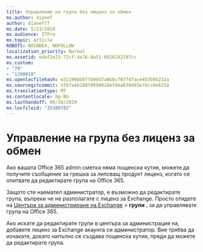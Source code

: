 ```yaml
---
title: Управление на група без лиценз за обмен
ms.author: dianef
author: dianef77
ms.date: 5/23/2018
ms.audience: ITPro
ms.topic: article
ROBOTS: NOINDEX, NOFOLLOW
localization_priority: Normal
ms.assetid: edef2e23-72cf-4a76-8a51-0b26182187cc
ms.custom:
- "79"
- "1200018"
ms.openlocfilehash: e32196bb077b98d7a0bbcf07747ace453b96232a
ms.sourcegitcommit: 5fb7a4b28859690020efdea630d03e70cc0e6334
ms.translationtype: MT
ms.contentlocale: bg-BG
ms.lasthandoff: 06/28/2019
ms.locfileid: "35380782"
---
```

# <a name="manage-a-group-without-an-exchange-license"></a>Управление на група без лиценз за обмен

Ако вашата Office 365 admin сметка няма пощенска кутия, можете да получите съобщение за грешка за липсващ продукт лиценз, когато се опитвате да редактирате група на Office 365.
  
Защото сте наемател администратор, е възможно да редактирате група, въпреки че не разполагате с лиценз за Exchange. Просто отидете на [Центъра за администриране на Exchange](https://outlook.office365.com/ecp.aspx) \> **групи** , за да управлявате група на Office 365.
  
Ако искате да редактирате групи в центъра за администрация на, добавете лиценз за Exchange акаунта си администратор. Вие трябва да изчакате, докато напълно се създава пощенска кутия, преди да можете да редактирате група.
  